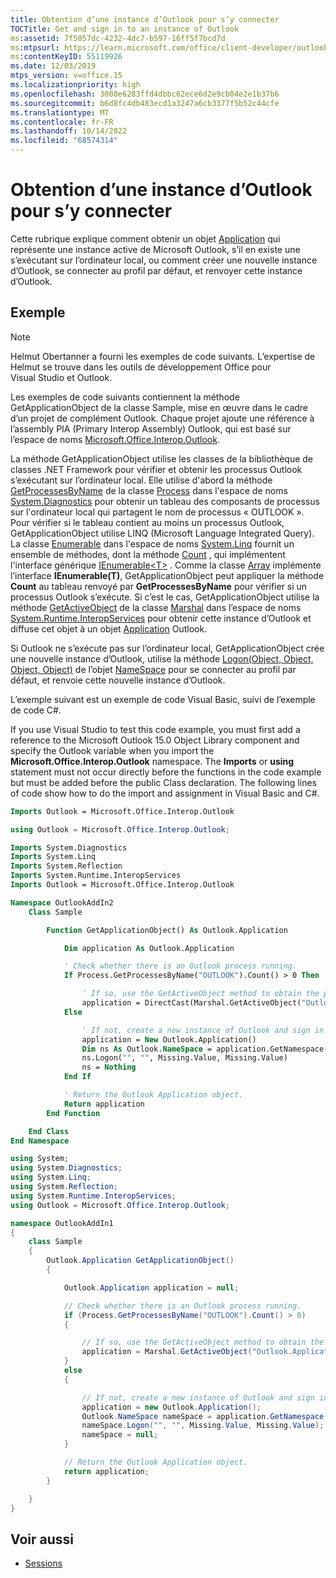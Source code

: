 ```yaml
---
title: Obtention d’une instance d’Outlook pour s’y connecter
TOCTitle: Get and sign in to an instance of Outlook
ms:assetid: 7f5057dc-4232-4dc7-b597-16ff5f7bcd7d
ms:mtpsurl: https://learn.microsoft.com/office/client-developer/outlook/pia/how-to-get-and-log-on-to-an-instance-of-outlook?redirectedfrom=MSDN
ms:contentKeyID: 55119926
ms.date: 12/03/2019
mtps_version: v=office.15
ms.localizationpriority: high
ms.openlocfilehash: 3008e6283ffd4dbbc62ece6d2e9cb84e2e1b37b6
ms.sourcegitcommit: b6d8fc4db483ecd1a3247a6cb3377f5b52c44cfe
ms.translationtype: MT
ms.contentlocale: fr-FR
ms.lasthandoff: 10/14/2022
ms.locfileid: "68574314"
---
```

# <a name="get-and-sign-in-to-an-instance-of-outlook"></a>Obtention d’une instance d’Outlook pour s’y connecter

Cette rubrique explique comment obtenir un objet [Application](/dotnet/api/microsoft.office.interop.outlook.application) qui représente une instance active de Microsoft Outlook, s’il en existe une s’exécutant sur l’ordinateur local, ou comment créer une nouvelle instance d’Outlook, se connecter au profil par défaut, et renvoyer cette instance d’Outlook.

## <a name="example"></a>Exemple

> [!NOTE] 
> Helmut Obertanner a fourni les exemples de code suivants. L’expertise de Helmut se trouve dans les outils de développement Office pour Visual Studio et Outlook. 

Les exemples de code suivants contiennent la méthode GetApplicationObject de la classe Sample, mise en œuvre dans le cadre d’un projet de complément Outlook. Chaque projet ajoute une référence à l’assembly PIA (Primary Interop Assembly) Outlook, qui est basé sur l’espace de noms [Microsoft.Office.Interop.Outlook](/dotnet/api/microsoft.office.interop.outlook).

La méthode GetApplicationObject utilise les classes de la bibliothèque de classes .NET Framework pour vérifier et obtenir les processus Outlook s’exécutant sur l’ordinateur local. Elle utilise d'abord la méthode [GetProcessesByName](/dotnet/api/system.diagnostics.process.getprocessesbyname) de la classe [Process](/dotnet/api/system.diagnostics.process) dans l'espace de noms [System.Diagnostics](/dotnet/api/system.diagnostics) pour obtenir un tableau des composants de processus sur l'ordinateur local qui partagent le nom de processus « OUTLOOK ». Pour vérifier si le tableau contient au moins un processus Outlook, GetApplicationObject utilise LINQ (Microsoft Language Integrated Query). La classe [Enumerable](https://msdn.microsoft.com/library/bb345746) dans l'espace de noms [System.Linq](https://msdn.microsoft.com/library/bb336768) fournit un ensemble de méthodes, dont la méthode [Count](https://msdn.microsoft.com/library/bb357758) , qui implémentent l'interface générique [IEnumerable\<T\>](https://msdn.microsoft.com/library/9eekhta0) . Comme la classe [Array](https://msdn.microsoft.com/library/czz5hkty) implémente l’interface **IEnumerable(T)**, GetApplicationObject peut appliquer la méthode **Count** au tableau renvoyé par **GetProcessesByName** pour vérifier si un processus Outlook s’exécute. Si c’est le cas, GetApplicationObject utilise la méthode [GetActiveObject](https://msdn.microsoft.com/library/xt620x09) de la classe [Marshal](https://msdn.microsoft.com/library/asx0thw2) dans l’espace de noms [System.Runtime.InteropServices](https://msdn.microsoft.com/library/9esea608\(v=office.15\)) pour obtenir cette instance d’Outlook et diffuse cet objet à un objet [Application](https://msdn.microsoft.com/library/bb646615\(v=office.15\)) Outlook.

Si Outlook ne s’exécute pas sur l’ordinateur local, GetApplicationObject crée une nouvelle instance d’Outlook, utilise la méthode [Logon(Object, Object, Object, Object)](/dotnet/api/microsoft.office.interop.outlook._namespace.logon) de l’objet [NameSpace](/dotnet/api/microsoft.office.interop.outlook.namespace) pour se connecter au profil par défaut, et renvoie cette nouvelle instance d’Outlook.

L’exemple suivant est un exemple de code Visual Basic, suivi de l’exemple de code C\#.

If you use Visual Studio to test this code example, you must first add a reference to the Microsoft Outlook 15.0 Object Library component and specify the Outlook variable when you import the **Microsoft.Office.Interop.Outlook** namespace. The **Imports** or **using** statement must not occur directly before the functions in the code example but must be added before the public Class declaration. The following lines of code show how to do the import and assignment in Visual Basic and C\#.

```vb
Imports Outlook = Microsoft.Office.Interop.Outlook
```


```csharp
using Outlook = Microsoft.Office.Interop.Outlook;
```


```vb
Imports System.Diagnostics
Imports System.Linq
Imports System.Reflection
Imports System.Runtime.InteropServices
Imports Outlook = Microsoft.Office.Interop.Outlook

Namespace OutlookAddIn2
    Class Sample

        Function GetApplicationObject() As Outlook.Application

            Dim application As Outlook.Application

            ' Check whether there is an Outlook process running.
            If Process.GetProcessesByName("OUTLOOK").Count() > 0 Then

                ' If so, use the GetActiveObject method to obtain the process and cast it to an Application object.
                application = DirectCast(Marshal.GetActiveObject("Outlook.Application"), Outlook.Application)
            Else

                ' If not, create a new instance of Outlook and sign in to the default profile.
                application = New Outlook.Application()
                Dim ns As Outlook.NameSpace = application.GetNamespace("MAPI")
                ns.Logon("", "", Missing.Value, Missing.Value)
                ns = Nothing
            End If

            ' Return the Outlook Application object.
            Return application
        End Function

    End Class
End Namespace
```


```csharp
using System;
using System.Diagnostics;
using System.Linq;
using System.Reflection;
using System.Runtime.InteropServices;
using Outlook = Microsoft.Office.Interop.Outlook;

namespace OutlookAddIn1
{
    class Sample
    {
        Outlook.Application GetApplicationObject()
        {

            Outlook.Application application = null;

            // Check whether there is an Outlook process running.
            if (Process.GetProcessesByName("OUTLOOK").Count() > 0)
            {

                // If so, use the GetActiveObject method to obtain the process and cast it to an Application object.
                application = Marshal.GetActiveObject("Outlook.Application") as Outlook.Application;
            }
            else
            {

                // If not, create a new instance of Outlook and sign in to the default profile.
                application = new Outlook.Application();
                Outlook.NameSpace nameSpace = application.GetNamespace("MAPI");
                nameSpace.Logon("", "", Missing.Value, Missing.Value);
                nameSpace = null;
            }

            // Return the Outlook Application object.
            return application;
        }

    }
}
```

## <a name="see-also"></a>Voir aussi

- [Sessions](sessions.md)
